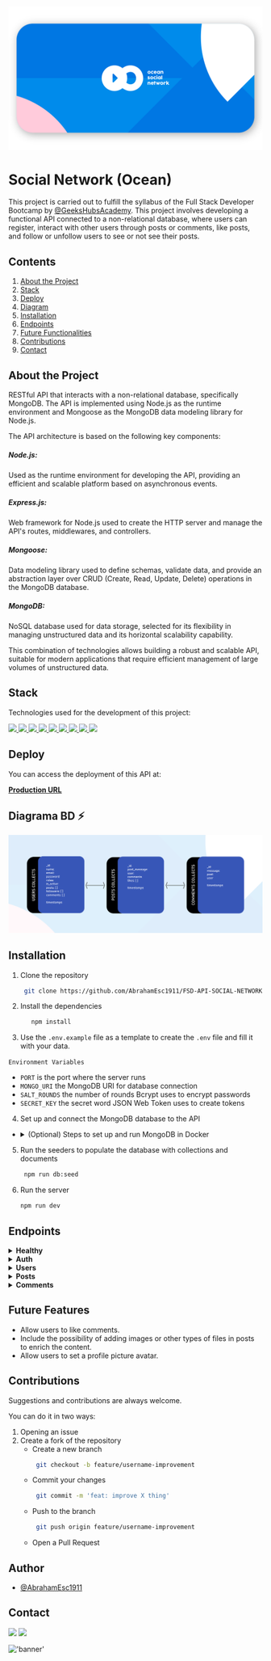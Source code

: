 !['banner'](./images/oc%20social%20network.svg)

# Social Network (Ocean)
This project is carried out to fulfill the syllabus of the Full Stack Developer Bootcamp by [@GeeksHubsAcademy](https://github.com/GeeksHubsAcademy). This project involves developing a functional API connected to a non-relational database, where users can register, interact with other users through posts or comments, like posts, and follow or unfollow users to see or not see their posts.

## Contents
  <ol>
    <li><a href="#about-the-project">About the Project</a></li>
    <li><a href="#stack">Stack</a></li>
    <li><a href="#deploy">Deploy</a></li>
    <li><a href="#database-diagram">Diagram</a></li>
    <li><a href="#installation">Installation</a></li>
    <li><a href="#endpoints">Endpoints</a></li>
    <li><a href="#future-features">Future Functionalities</a></li>
    <li><a href="#contributions">Contributions</a></li>
    <li><a href="#contact">Contact</a></li>
  </ol>

## About the Project
RESTful API that interacts with a non-relational database, specifically MongoDB. The API is implemented using Node.js as the runtime environment and Mongoose as the MongoDB data modeling library for Node.js.

The API architecture is based on the following key components:

##### Node.js:
Used as the runtime environment for developing the API, providing an efficient and scalable platform based on asynchronous events.

##### Express.js:
Web framework for Node.js used to create the HTTP server and manage the API's routes, middlewares, and controllers.

##### Mongoose:
Data modeling library used to define schemas, validate data, and provide an abstraction layer over CRUD (Create, Read, Update, Delete) operations in the MongoDB database.

##### MongoDB:
NoSQL database used for data storage, selected for its flexibility in managing unstructured data and its horizontal scalability capability.

This combination of technologies allows building a robust and scalable API, suitable for modern applications that require efficient management of large volumes of unstructured data.

## Stack
Technologies used for the development of this project: 

<a href="https://nodejs.org/en/">
    <img src= "https://img.shields.io/badge/node.js-026E00?style=for-the-badge&logo=node.js&logoColor=white"/>
</a>
<a href="https://developer.mozilla.org/en-US/docs/Web/JavaScript">
    <img src= "https://img.shields.io/badge/javascipt-EFD81D?style=for-the-badge&logo=javascript&logoColor=black"/>
</a>
<a href="https://www.mongodb.com/">
    <img src= "https://img.shields.io/badge/MongoDB-%234ea94b.svg?style=for-the-badge&logo=mongodb&logoColor=white"/>
</a>
<a href="https://expressjs.com/">
    <img src= "https://img.shields.io/badge/express.js-%23404d59.svg?style=for-the-badge&logo=express&logoColor=%2361DAFB"/>
</a>
<a href="https://mongoosejs.com/">
    <img src= "https://img.shields.io/badge/MONGOOSE-url?style=for-the-badge&logo=MONGOOSE&color=%23880000"/>
</a>
<a href="https://www.postman.com/">
    <img src= "https://img.shields.io/badge/Postman-FF6C37?style=for-the-badge&logo=postman&logoColor=white"/>
</a>
<a href="https://www.github.com/">
    <img src= "https://img.shields.io/badge/github-24292F?style=for-the-badge&logo=github&logoColor=white"/>
</a>
<a href="https://git-scm.com/">
    <img src= "https://img.shields.io/badge/git-F54D27?style=for-the-badge&logo=git&logoColor=white"/>
</a>
<a href="https://jwt.io/">
    <img src= "https://img.shields.io/badge/JWT-black?style=for-the-badge&logo=JSON%20web%20tokens"/>
</a>

## Deploy  
You can access the deployment of this API at:
<div>
    <a href="https://tattoostudio.zeabur.app"><strong>Production URL</strong></a>
</div>

## Diagrama BD :zap:
!['imagen-db'](./images/db%20architecture.svg)

## Installation
1. Clone the repository
   ```bash
    git clone https://github.com/AbrahamEsc1911/FSD-API-SOCIAL-NETWORK.git   
2. Install the dependencies
   ```bash
      npm install
3. Use the `.env.example` file as a template to create the `.env` file and fill it with your data.

`Environment Variables`
- `PORT` is the port where the server runs
- `MONGO_URI` the MongoDB URI for database connection
- `SALT_ROUNDS` the number of rounds Bcrypt uses to encrypt passwords
- `SECRET_KEY` the secret word JSON Web Token uses to create tokens
4. Set up and connect the MongoDB database to the API
- <details>
  <summary>(Optional) Steps to set up and run MongoDB in Docker</summary>

  - Pull the MongoDB image
     ```bash
     docker pull mongo
     ```

  - Create a MongoDB container
     Customize the data such as:
     - `--name` (container name)
     - `-p ...:27017` (port)
     - `...PASSWORD` (password)

     Example:
     ```bash
     docker run -d -p 27017:27017 --name container_name -v mongo_data:/data/db -e MONGO_INITDB_ROOT_USERNAME=root -e MONGO_INITDB_ROOT_PASSWORD=your_password mongo:latest
     ```

  - Verify if the container is running
     ```bash
     docker ps
     ```
  - If the container is not running, start it
     ```bash
     docker start container_name
     ```
</details>

5. Run the seeders to populate the database with collections and documents
   ```bash
    npm run db:seed 
    ```
6. Run the server
   ```bash
   npm run dev
## Endpoints
<details>
<summary><strong>Healthy</strong></summary>

- **Healthy**
  - **Method**: `GET`
  - **URL**: `localhost:4000/healthy`

</details>

<details>
<summary><strong>Auth</strong></summary>

- **Register**
  - **Method**: `POST`
  - **URL**: `localhost:4000/api/v1/users/register`
  - **Authentication**: Not required
  - **Body**: 
    ```js
    { "email": "admin@admin.com", "password": "12345678" }
    ```
- **Login**
  - **Method**: `POST`
  - **URL**: `localhost:4000/api/v1/users/login`
  - **Authentication**: Not required
  - **Body**: 
    ```js
    { "email": "user@user.com", "password": "12345678" }
    ```

</details>

<details>
<summary><strong>Users</strong></summary>

- **Get all users (admin)**
  - **Method**: `GET`
  - **URL**: `localhost:4000/api/v1/users`
  - **Authentication**: `Bearer Token`
- **Get user profile**
  - **Method**: `GET`
  - **URL**: `localhost:4000/api/v1/users/profile`
  - **Authentication**: `Bearer Token`
- **Get user by email (admin)**
  - **Method**: `GET`
  - **URL**: `localhost:4000/api/v1/users/filter`
  - **Params**: `?email=email@email`
  - **Authentication**: `Bearer Token` (role admin)
- **Update user**
  - **Method**: `PUT`
  - **URL**: `localhost:4000/api/v1/users/profile`
  - **Authentication**: `Bearer Token`
  - **Body**: 
    ```js
    { "name": "user", "email": "user@user.com", "password": "12345678" }
    ```
- **Update role by ID (admin)**
  - **Method**: `PUT`
  - **URL**: `localhost:4000/api/v1/users/:userId/role`
  - **Authentication**: `Bearer Token` (role admin)
  - **Body**: 
    ```js
    { "roles": "user" }
    ```
- **Delete user by ID (admin)**
  - **Method**: `DELETE`
  - **URL**: `localhost:4000/api/v1/users/:userId`
  - **Authentication**: `Bearer Token` (role admin)
- **Follow and unfollow users**
  - **Method**: `PUT`
  - **URL**: `localhost:4000/api/v1/users/follow/:userId`
  - **Authentication**: `Bearer Token`

</details>

<details>
<summary><strong>Posts</strong></summary>

- **Create post**
  - **Method**: `POST`
  - **URL**: `localhost:4000/api/v1/posts`
  - **Authentication**: `Bearer Token`
  - **Body**: 
    ```js
    { "message": "Post message" }
    ```
- **Delete post by ID**
  - **Method**: `DELETE`
  - **URL**: `localhost:4000/api/v1/posts/:postId`
  - **Authentication**: `Bearer Token`
- **Update post by ID**
  - **Method**: `PUT`
  - **URL**: `localhost:4000/api/v1/posts/:postId`
  - **Authentication**: `Bearer Token`
  - **Body**: 
    ```js
    { "message": "Updated message" }
    ```
- **Get user posts**
  - **Method**: `GET`
  - **URL**: `localhost:4000/api/v1/posts/own`
  - **Authentication**: `Bearer Token`
- **Get all posts**
  - **Method**: `GET`
  - **URL**: `localhost:4000/api/v1/posts`
  - **Authentication**: Not required
- **Get post by ID**
  - **Method**: `GET`
  - **URL**: `localhost:4000/api/v1/posts/:postId`
  - **Authentication**: Not required
- **Get posts by user ID**
  - **Method**: `GET`
  - **URL**: `localhost:4000/api/v1/users/posts/:userId`
  - **Authentication**: Not required
- **Like/dislike post by ID**
  - **Method**: `PUT`
  - **URL**: `localhost:4000/api/v1/posts/like/:postId`
  - **Authentication**: `Bearer Token`
- **Get follower timeline posts**
  - **Method**: `GET`
  - **URL**: `localhost:4000/api/v1/posts/timeline`
  - **Authentication**: `Bearer Token`

</details>

<details>
<summary><strong>Comments</strong></summary>

- **Create new comment**
  - **Method**: `POST`
  - **URL**: `localhost:4000/api/v1/comments/:postId`
  - **Authentication**: `Bearer Token`
  - **Body**: 
    ```js
    { "comment": "Comment" }
    ```
- **Delete comment by ID**
  - **Method**: `DELETE`
  - **URL**: `localhost:4000/api/v1/comments/:commentId`
  - **Authentication**: `Bearer Token`
- **Update comment by ID**
  - **Method**: `PUT`
  - **URL**: `localhost:4000/api/v1/comments/:commentId`
  - **Authentication**: `Bearer Token`
  - **Body**: 
    ```js
    { "comment": "Updated comment" }
    ```
- **Get all comments by post ID**
  - **Method**: `GET`
  - **URL**: `localhost:4000/api/v1/posts/:postId/comments`
  - **Authentication**: Not required
- **Get comment by ID**
  - **Method**: `GET`
  - **URL**: `localhost:4000/api/v1/comments/:commentId`
  - **Authentication**: Not required

</details>

## Future Features
- Allow users to like comments.
- Include the possibility of adding images or other types of files in posts to enrich the content.
- Allow users to set a profile picture avatar.

## Contributions
Suggestions and contributions are always welcome.

You can do it in two ways:

1. Opening an issue
2. Create a fork of the repository
    - Create a new branch  
        ```bash
         git checkout -b feature/username-improvement
    - Commit your changes 
        ```bash
         git commit -m 'feat: improve X thing'
    - Push to the branch 
        ```bash
         git push origin feature/username-improvement
    - Open a Pull Request

## Author 

- [@AbrahamEsc1911](https://github.com/AbrahamEsc1911)

## Contact
<a href = "mailto:abrancho1908@gmail.com"><img src="https://img.shields.io/badge/Gmail-C6362C?style=for-the-badge&logo=gmail&logoColor=white" target="_blank"></a>
<a href="https://www.linkedin.com/in/abraham-escobar-angola-237a20224/" target="_blank"><img src="https://img.shields.io/badge/-LinkedIn-%230077B5?style=for-the-badge&logo=linkedin&logoColor=white" target="_blank"></a> 
</p>

!['banner'](./images/banner1.svg)